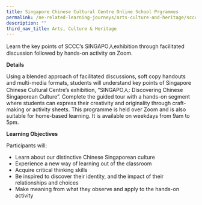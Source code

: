 ```yaml
---
title: Singapore Chinese Cultural Centre Online School Prgrammes
permalink: /ne-related-learning-journeys/arts-culture-and-heritage/sccc-online-school-programme/
description: ""
third_nav_title: Arts, Culture & Heritage
---
```

Learn the key points of SCCC’s SINGAPO人exhibition through facilitated discussion followed by hands-on activity on Zoom.

**Details**

Using a blended approach of facilitated discussions, soft copy handouts and multi-media formats, students will understand key points of Singapore Chinese Cultural Centre’s exhibition, “SINGAPO人: Discovering Chinese Singaporean Culture”. Complete the guided tour with a hands-on segment where students can express their creativity and originality through craft-making or activity sheets. This
programme is held over Zoom and is also suitable for home-based learning. It is available on weekdays from 9am to 5pm.

**Learning Objectives**

Participants will:
* Learn about our distinctive Chinese Singaporean culture
* Experience a new way of learning out of the classroom
* Acquire critical thinking skills
* Be inspired to discover their identity, and the impact of their relationships and choices
* Make meaning from what they observe and apply to the hands-on activity